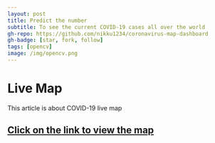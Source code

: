 ```yaml
---
layout: post
title: Predict the number
subtitle: To see the current COVID-19 cases all over the world
gh-repo: https://github.com/nikku1234/coronavirus-map-dashboard
gh-badge: [star, fork, follow]
tags: [opencv]
image: /img/opencv.png
---
```

# Live Map

This article is about COVID-19 live map


## [Click on the link to view the map](https://nikku1234-corona.netlify.app)
